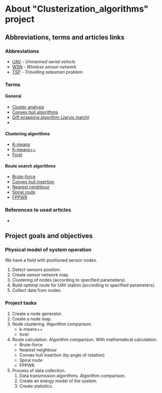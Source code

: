 # About "Clusterization_algorithms" project

 ## Abbreviations, terms and articles links

  ### Abbreviations

  - [UAV](https://en.wikipedia.org/wiki/Unmanned_aerial_vehicle) - *Unmanned aerial vehicle*
  - [WSN](https://en.wikipedia.org/wiki/Wireless_sensor_network) - *Wireless sensor network*
  - [TSP](https://en.wikipedia.org/wiki/Travelling_salesman_problem) - *Travelling salesman problem*

  ### Terms
  
   #### General
   
   - [Cluster analysis](https://en.wikipedia.org/wiki/Cluster_analysis)
   - [Convex hull algorithms](https://en.wikipedia.org/wiki/Convex_hull_algorithms)
   - [Gift wrapping algorithm (Jarvis march)](https://en.wikipedia.org/wiki/Gift_wrapping_algorithm)
   - []()
   #### Clustering algorithms
   
   - [K-means](https://en.wikipedia.org/wiki/K-means_clustering)
   - [K-means++](https://en.wikipedia.org/wiki/K-means%2B%2B)
   - [Forel](https://ru.wikipedia.org/wiki/%D0%90%D0%BB%D0%B3%D0%BE%D1%80%D0%B8%D1%82%D0%BC%D1%8B_%D1%81%D0%B5%D0%BC%D0%B5%D0%B9%D1%81%D1%82%D0%B2%D0%B0_FOREL)
   
   #### Route search algorithms
   
   - [Brute-force](https://en.wikipedia.org/wiki/Brute-force_search)
   - [Convex hull insertion](https://www2.isye.gatech.edu/~mgoetsch/cali/VEHICLE/TSP/TSP017__.HTM)
   - [Nearest neighbour](https://en.wikipedia.org/wiki/Nearest_neighbour_algorithm)
   - [Spiral route](https://www.researchgate.net/figure/Spiral-search-route-of-area-target_fig6_349545726)
   - [FPPWR]()
  
  ### References to used articles
  -
  
## Project goals and objectives

 ### Physical model of system operation
 
 We have a field with positioned sensor nodes.
 1. Detect sensors position.
 2. Create sensor network map.
 3. Clustering of nodes (according to specified parameters).
 4. Build optimal route for UAV station (according to specified parameters).
 5. Collect data from nodes.
 
### Project tasks

1. Create a node generator.
2. Create a node map.
3. Node clustering.  Algorithm comparison.
   - k-means++
   - forel
4. Route calculation. Algorithm comparison.
   With mathematical calculation:
   - Brute-force
   - Nearest neighbour
   - Convex hull insertion (by angle of rotation)
   - Spiral route
   - FPPWR
5. Process of data collection.
   1. Data transmission algorithms. Algorithm comparison.
   2. Create an energy model of the system.
   3. Create statistics.
